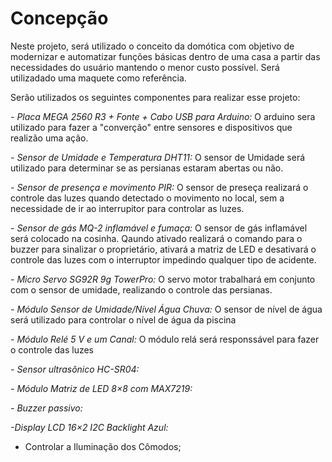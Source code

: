 
# Concepção

Neste projeto, será utilizado o conceito da domótica com objetivo de modernizar e automatizar funções básicas dentro de uma casa a partir das necessidades do usuário mantendo o menor custo possível. Será utilizadado uma maquete como referência.

Serão utilizados os seguintes componentes para realizar esse projeto:

*- Placa MEGA 2560 R3 + Fonte + Cabo USB para Arduino:*
O arduino sera utilizado para fazer a "converção" entre sensores e dispositivos que realizão uma ação.

*- Sensor de Umidade e Temperatura DHT11:*
O sensor de Umidade será utilizado para determinar se as persianas estaram abertas ou não.

*- Sensor de presença e movimento PIR:*
O sensor de preseça realizará o controle das luzes quando detectado o movimento no local, sem a necessidade de ir ao interrupitor para controlar as luzes.

*- Sensor de gás MQ-2 inflamável e fumaça:*
O sensor de gás inflamável será colocado na cosinha. Qaundo ativado realizará o comando para o buzzer para sinalizar o proprietário, ativará a matriz de LED e desativará o controle das luzes com o interruptor impedindo qualquer tipo de acidente.

*- Micro Servo SG92R 9g TowerPro:*
O servo motor trabalhará em conjunto com o sensor de umidade, realizando o controle das persianas.

*- Módulo Sensor de Umidade/Nível Água Chuva:*
O sensor de nível de água será utilizado para controlar o nível de água da piscina

*- Módulo Relé 5 V e um Canal:*
O módulo relá será responssável para fazer o controle das luzes

*- Sensor ultrasônico HC-SR04:*

*- Módulo Matriz de LED 8×8 com MAX7219:*

*- Buzzer passivo:*

*-Display LCD 16×2 I2C Backlight Azul:*

- Controlar a Iluminação dos Cômodos;

